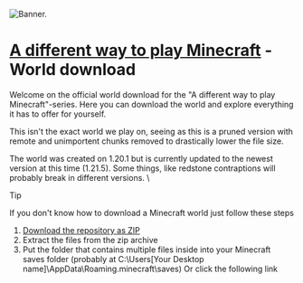 ![Banner.](https://yt3.googleusercontent.com/Z0K0JwLxN4FHCaoOz33fh1ZS7kAJdJm-BTxxzxnIE0LwXQkZd_tEK7lxBqaEuk6wpQZtTP311kc=w1707-fcrop64=1,00005a57ffffa5a8-k-c0xffffffff-no-nd-rj)
# [A different way to play Minecraft](https://www.youtube.com/@TheTrustToday) - World download
Welcome on the official world download for the "A different way to play Minecraft"-series. Here you can download the world and explore everything it has to offer for yourself.

This isn't the exact world we play on, seeing as this is a pruned version with remote and unimportent chunks removed to drastically lower the file size.

The world was created on 1.20.1 but is currently updated to the newest version at this time (1.21.5).
Some things, like redstone contraptions will probably break in different versions.
\

> [!TIP]
> If you don't know how to download a Minecraft world just follow these steps 
> 1. [Download the repository as ZIP](https://github.com/J4PC/A_different_way_to_play_Minecraft-world_download/archive/refs/heads/main.zip)
> 2. Extract the files from the zip archive
> 3. Put the folder that contains multiple files inside into your Minecraft saves folder (probably at C:\Users\[Your Desktop name]\AppData\Roaming\.minecraft\saves)
> Or click the following link
